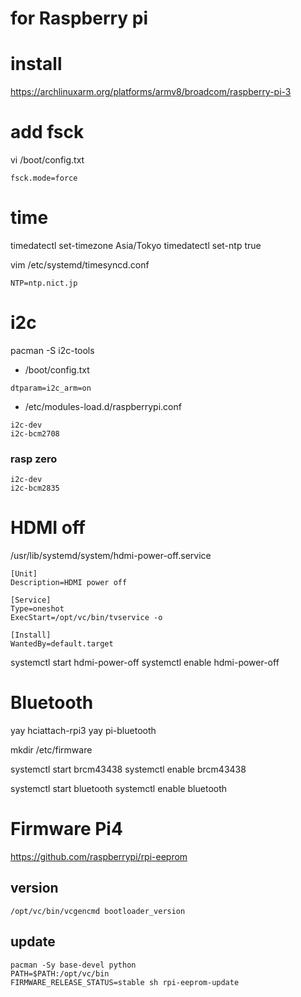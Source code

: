# for Raspberry pi

# install
https://archlinuxarm.org/platforms/armv8/broadcom/raspberry-pi-3

# add fsck
vi /boot/config.txt
```
fsck.mode=force
```


# time
timedatectl set-timezone Asia/Tokyo
timedatectl set-ntp true

vim /etc/systemd/timesyncd.conf
```
NTP=ntp.nict.jp
```


# i2c
pacman -S i2c-tools

- /boot/config.txt
```
dtparam=i2c_arm=on
```


- /etc/modules-load.d/raspberrypi.conf
```
i2c-dev
i2c-bcm2708
```

### rasp zero
```
i2c-dev
i2c-bcm2835
```





# HDMI off

/usr/lib/systemd/system/hdmi-power-off.service
```
[Unit]
Description=HDMI power off

[Service]
Type=oneshot
ExecStart=/opt/vc/bin/tvservice -o

[Install]
WantedBy=default.target
```

systemctl start hdmi-power-off
systemctl enable hdmi-power-off


# Bluetooth
yay hciattach-rpi3
yay pi-bluetooth

mkdir /etc/firmware

systemctl start brcm43438
systemctl enable brcm43438

systemctl start bluetooth
systemctl enable bluetooth



# Firmware Pi4
https://github.com/raspberrypi/rpi-eeprom

## version
```
/opt/vc/bin/vcgencmd bootloader_version 
```


## update
```
pacman -Sy base-devel python
PATH=$PATH:/opt/vc/bin
FIRMWARE_RELEASE_STATUS=stable sh rpi-eeprom-update
```



